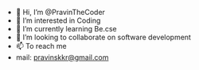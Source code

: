- 👋 Hi, I’m @PravinTheCoder
- 👀 I’m interested in Coding
- 🌱 I’m currently learning Be.cse
- 💞️ I’m looking to collaborate on software     development 
- 📫 To reach me
- mail: pravinskkr@gmail.com

<!---
PravinTheCoder/PravinTheCoder is a ✨ special ✨ repository because its `README.md` (this file) appears on your GitHub profile.
You can click the Preview link to take a look at your changes.
--->

